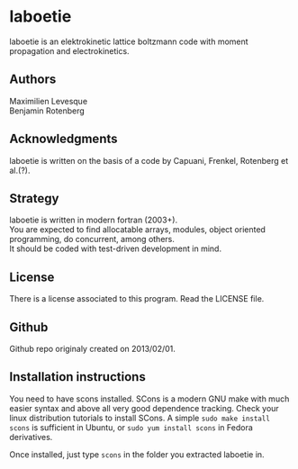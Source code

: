# laboetie

laboetie is an elektrokinetic lattice boltzmann code with moment propagation and electrokinetics.

## Authors

Maximilien Levesque  
Benjamin Rotenberg

## Acknowledgments

laboetie is written on the basis of a code by Capuani, Frenkel, Rotenberg et al.(?).

## Strategy

laboetie is written in modern fortran (2003+).  
You are expected to find allocatable arrays, modules, object oriented programming, do concurrent, among others.  
It should be coded with test-driven development in mind.  

## License

There is a license associated to this program. Read the LICENSE file.

## Github

Github repo originaly created on 2013/02/01.

## Installation instructions

You need to have scons installed. SCons is a modern GNU make with much easier syntax and above all very good dependence tracking.
Check your linux distribution tutorials to install SCons. A simple `sudo make install scons` is sufficient in Ubuntu, or `sudo yum install scons` in Fedora derivatives.

Once installed, just type `scons` in the folder you extracted laboetie in.

